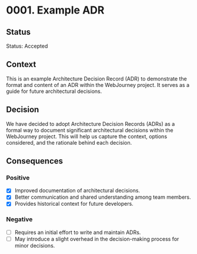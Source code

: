 # 0001. Example ADR

## Status

Status: Accepted

## Context

This is an example Architecture Decision Record (ADR) to demonstrate the format and content of an ADR within the WebJourney project. It serves as a guide for future architectural decisions.

## Decision

We have decided to adopt Architecture Decision Records (ADRs) as a formal way to document significant architectural decisions within the WebJourney project. This will help us capture the context, options considered, and the rationale behind each decision.

## Consequences

### Positive

*   [x] Improved documentation of architectural decisions.
*   [x] Better communication and shared understanding among team members.
*   [x] Provides historical context for future developers.

### Negative

*   [ ] Requires an initial effort to write and maintain ADRs.
*   [ ] May introduce a slight overhead in the decision-making process for minor decisions. 